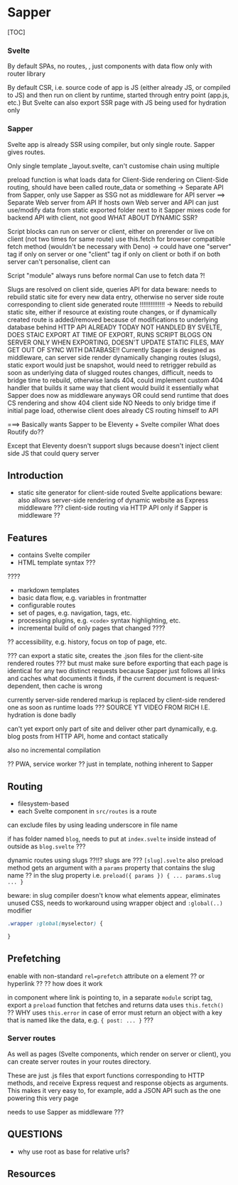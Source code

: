 # Sapper

[TOC]


<!-- todo: old from 25.10.2021, incorporate -->

### Svelte

By default SPAs, no routes, , just components with data flow
only with router library

By default CSR, i.e. source code of app is JS (either already JS, or compiled to JS) and then run on client by runtime, started through entry point (app.js, etc.)
But Svelte can also export SSR page with JS being used for hydration only


### Sapper

Svelte app is already SSR using compiler, but only single route. Sapper gives routes.

Only single template _layout.svelte, can't customise chain using multiple

preload function is what loads data for Client-Side rendering on Client-Side routing, should have been called route_data or something
-> Separate API from Sapper, only use Sapper as SSG not as middleware for API server
==> Separate Web server from API
If hosts own Web server and API can just use/modify data from static exported folder next to it
Sapper mixes code for backend API with client, not good
WHAT ABOUT DYNAMIC SSR? 

Script blocks can run on server or client, either on prerender or live on client (not two times for same route)
use this.fetch for browser compatible fetch method (wouldn't be necessary with Deno)
-> could have one "server" tag if only on server or one "client" tag if only on client or both if on both
server can't personalise, client can

 Script "module" always runs before normal
 Can use to fetch data ?!

Slugs are resolved on client side, queries API for data
beware: needs to rebuild static site for every new data entry, otherwise no server side route corresponding to client side generated route !!!!!!!!!!!!!!
-> Needs to rebuild static site, either if resource at existing route changes, or if dynamically created route is added/removed because of modifications to underlying database behind HTTP API
ALREADY TODAY NOT HANDLED BY SVELTE, DOES STAIC EXPORT AT TIME OF EXPORT, RUNS SCRIPT BLOGS ON SERVER ONLY WHEN EXPORTING, DOESN'T UPDATE STATIC FILES, MAY GET OUT OF SYNC WITH DATABASE!!
Currently Sapper is designed as middleware, can server side render dynamically changing routes (slugs), static export would just be snapshot, would need to retrigger rebuild as soon as underlying data of slugged routes changes, difficult, needs to bridge time to rebuild, otherwise lands 404, could implement custom 404 handler that builds it same way that client would build it essentially what Sapper does now as middleware anyways OR could send runtime that does CS rendering and show 404 client side NO
Needs to only bridge time if initial page load, otherwise client does already CS routing himself to API

===> Basically wants Sapper to be Eleventy + Svelte compiler
What does Routify do??

Except that Eleventy doesn't support slugs because doesn't inject client side JS that could query server

<!-- ToDo: old incorporate into SvelteKit -->

## Introduction

- static site generator for client-side routed Svelte applications
beware: also allows server-side rendering of dynamic website as Express middleware
??? client-side routing via HTTP API only if Sapper is middleware ??


## Features

- contains Svelte compiler
- HTML template syntax ???

????
- markdown templates
- basic data flow, e.g. variables in frontmatter
- configurable routes
- set of pages, e.g. navigation, tags, etc.
- processing plugins, e.g. `<code>` syntax highlighting, etc.
- incremental build of only pages that changed
????

?? accessibility, e.g. history, focus on top of page, etc.

??? can export a static site, creates the .json files for the client-site rendered routes
??? but must make sure before exporting that each page is identical for any two distinct requests
because Sapper just follows all links and caches what documents it finds, if the current document is request-dependent, then cache is wrong

currently server-side rendered markup is replaced by client-side rendered one as soon as runtime loads ??? SOURCE YT VIDEO FROM RICH
    I.E. hydration is done badly

can't yet export only part of site and deliver other part dynamically, e.g. blog posts from HTTP API, home and contact statically

also no incremental compilation

?? PWA, service worker ?? just in template, nothing inherent to Sapper

## Routing

- filesystem-based
- each Svelte component in `src/routes` is a route

can exclude files by using leading underscore in file name

if has folder named `blog`, needs to put at `index.svelte` inside instead of outside as `blog.svelte` ???

dynamic routes using slugs ??!!?
slugs are ???
`[slug].svelte`
also preload method gets an argument with a `params` property that contains the slug name ?? in the slug property
i.e. `preload({ params }) { ... params.slug ... }`

beware: in slug compiler doesn't know what elements appear, eliminates unused CSS, needs to workaround using wrapper object and `:global(..)` modifier
```css
.wrapper :global(myselector) {

}
```

## Prefetching

enable with non-standard `rel=prefetch` attribute on a element ?? or hyperlink ??
?? how does it work

in component where link is pointing to, in a separate `module` script tag, export a `preload` function that fetches and returns data
uses `this.fetch()` ?? WHY
uses `this.error` in case of error
must return an object with a key that is named like the data, e.g. `{ post: ... }` ???

### Server routes

As well as pages (Svelte components, which render on server or client), you can create server routes in your routes directory.

These are just .js files that export functions corresponding to HTTP methods, and receive Express request and response objects as arguments.
This makes it very easy to, for example, add a JSON API such as the one powering this very page

needs to use Sapper as middleware ???


## QUESTIONS

- why use root as base for relative urls?

## Resources